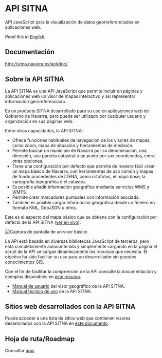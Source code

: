 # API SITNA
API JavaScript para la visualización de datos georreferenciados en aplicaciones web.

*Read this in [English](./README.md).*

## Documentación
http://sitna.navarra.es/api/doc/

## Sobre la API SITNA
La API SITNA es una API JavaScript que permite incluir en páginas y aplicaciones web un visor de mapas interactivo y así representar información georreferenciada.

Es un producto SITNA desarrollado para su uso en aplicaciones web de Gobierno de Navarra, pero puede ser utilizado por cualquier usuario y organización en sus páginas web.

Entre otras capacidades, la API SITNA:
- Ofrece funciones habituales de navegación de los visores de mapas, como zoom, mapa de situación y herramientas de medición.
- Permite buscar un municipio de Navarra por su denominación, una dirección, una parcela catastral o un punto por sus coordenadas, entre otras opciones.
- Tiene una configuración por defecto que permite de manera fácil crear un mapa básico de Navarra, con herramientas de uso común y mapas de fondo procedentes de IDENA, como ortofotos, el mapa base, la cartografía topográfica o el catastro.
- Es posible añadir información geográfica mediante servicios WMS y WMTS.
- Permite crear marcadores puntuales con información asociada.
- También es posible cargar información geográfica desde un fichero en formato KML, GeoJSON u otros.

Este es el aspecto del mapa básico que se obtiene con la configuración por defecto de la API SITNA ([ver en vivo](http://sitna.tracasa.es/api/examples/Map.1.html)).

![Captura de pantalla de un visor básico](https://sitna.navarra.es/geoportal/galeria/ejemploAPI1.jpg)

La API está basada en diversas bibliotecas JavaScript de terceros, pero está completamente autocontenida y simplemente cargando en la página el script de la API se cargan dinámicamente los recursos que necesita. El objetivo ha sido facilitar su uso para un desarrollador sin grandes conocimientos GIS.

Con el fin de facilitar la comprensión de la API consulte la documentación y ejemplos disponibles en [este recurso](http://sitna.navarra.es/api/doc/).

- [Manual de usuario](https://sitna.navarra.es/geoportal/recursos/Manual%20usuario%20Visor%20API%20SITNA.pdf) del visor geográfico de la API SITNA.
- [Manual técnico de uso](http://sitna.navarra.es/api/doc/) de la API SITNA.

## Sitios web desarrollados con la API SITNA
Puede acceder a una lista de sitios web que contienen visores desarrollados con la API SITNA en [este documento](./websites.es-ES.md).

## Hoja de ruta/Roadmap
Consultar [aquí](./roadmap.es-ES.md).
